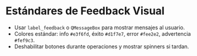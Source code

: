 # Estándares de Feedback Visual

- Usar `label_feedback` o `QMessageBox` para mostrar mensajes al usuario.
- Colores estándar: info `#e3f6fd`, éxito `#d1f7e7`, error `#fee2e2`, advertencia `#fef9c3`.
- Deshabilitar botones durante operaciones y mostrar spinners si tardan.
